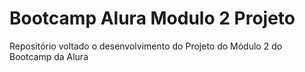 # Bootcamp Alura Modulo 2 Projeto
 Repositório voltado o desenvolvimento do Projeto do Módulo 2 do Bootcamp da Alura
